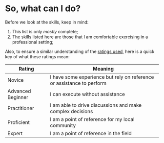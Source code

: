 # So, what can I do?

Before we look at the skills, keep in mind:

1. This list is only *mostly* complete;
2. The skills listed here are those that I am comfortable exercising in a professional setting;

Also, to ensure a similar understanding of the [ratings used](https://en.wikipedia.org/wiki/Dreyfus_model_of_skill_acquisition), here is a quick key of what these ratings mean:

| Rating            | Meaning                                                               |
| ----------------- | --------------------------------------------------------------------- |
| Novice            | I have some experience but rely on reference or assistance to perform |
| Advanced Beginner | I can execute without assistance                                      |
| Practitioner      | I am able to drive discussions and make complex decisions             |
| Proficient        | I am a point of reference for my local community                      |
| Expert            | I am a point of reference in the field                                |